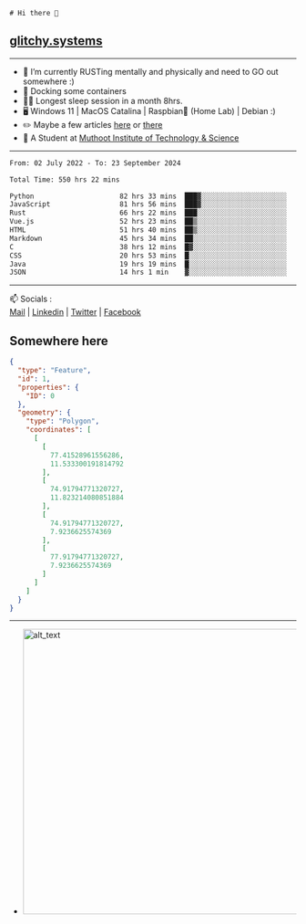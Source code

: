 ```
# Hi there 👋
```
## [glitchy.systems](https://glitchy.systems)
---

- 🌱 I’m currently RUSTing mentally and physically and need to GO out somewhere :)
- 🐋 Docking some containers
- 😶‍🌫️ Longest sleep session in a month 8hrs.
- 🖥️ Windows 11 | MacOS Catalina | Raspbian🥧 (Home Lab) | Debian :)
- ✏️ Maybe a few articles [here](https://medium.com/@advaithnarayanan8) or [there](https://medium.com/@advaithnarayanan8)
- 📑 A Student at [Muthoot Institute of Technology & Science](https://mgmits.ac.in/)



---

<!--START_SECTION:waka-->

```txt
From: 02 July 2022 - To: 23 September 2024

Total Time: 550 hrs 22 mins

Python                     82 hrs 33 mins  ███▓░░░░░░░░░░░░░░░░░░░░░   15.00 %
JavaScript                 81 hrs 56 mins  ███▓░░░░░░░░░░░░░░░░░░░░░   14.89 %
Rust                       66 hrs 22 mins  ███░░░░░░░░░░░░░░░░░░░░░░   12.06 %
Vue.js                     52 hrs 23 mins  ██▒░░░░░░░░░░░░░░░░░░░░░░   09.52 %
HTML                       51 hrs 40 mins  ██▒░░░░░░░░░░░░░░░░░░░░░░   09.39 %
Markdown                   45 hrs 34 mins  ██░░░░░░░░░░░░░░░░░░░░░░░   08.28 %
C                          38 hrs 12 mins  █▓░░░░░░░░░░░░░░░░░░░░░░░   06.94 %
CSS                        20 hrs 53 mins  █░░░░░░░░░░░░░░░░░░░░░░░░   03.80 %
Java                       19 hrs 19 mins  █░░░░░░░░░░░░░░░░░░░░░░░░   03.51 %
JSON                       14 hrs 1 min    ▓░░░░░░░░░░░░░░░░░░░░░░░░   02.55 %
```

<!--END_SECTION:waka-->

---

📫 Socials :<br>
[Mail](mailto:advaith@glitchy.systems) | [Linkedin](https://www.linkedin.com/in/advaith-narayanan-a72152214/) | [Twitter](https://twitter.com/advaithnarayan) | [Facebook](https://screenmessage.com/qinq)

## Somewhere here

```geojson
{
  "type": "Feature",
  "id": 1,
  "properties": {
    "ID": 0
  },
  "geometry": {
    "type": "Polygon",
    "coordinates": [
      [
        [
          77.41528961556286,
          11.533300191814792
        ],
        [
          74.91794771320727,
          11.823214080851884
        ],
        [
          74.91794771320727,
          7.9236625574369
        ],
        [
          77.91794771320727,
          7.9236625574369
        ]
      ]
    ]
  }
}
```


--- 
- [<img alt="alt_text" width="500px" src="https://valid.x86.fr/cache/banner/xv24bv-6.png" />](https://valid.x86.fr/xv24bv)


